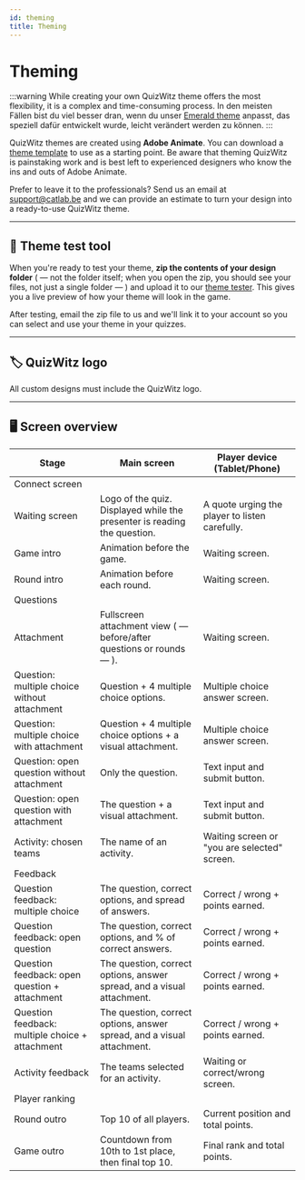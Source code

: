 ```yaml
---
id: theming
title: Theming
---
```


# Theming

:::warning
While creating your own QuizWitz theme offers the most flexibility, it is a complex and time-consuming process. In den meisten Fällen bist du viel besser dran, wenn du unser [Emerald theme](011-emerald-theme.md) anpasst, das speziell dafür entwickelt wurde, leicht verändert werden zu können.
:::

QuizWitz themes are created using **Adobe Animate**. You can download a [theme template](https://themes.quizwitz.com/empty/quizwitz-empty-theme.zip) to use as a starting point. Be aware that theming QuizWitz is painstaking work and is best left to experienced designers who know the ins and outs of Adobe Animate.

Prefer to leave it to the professionals? Send us an email at [support@catlab.be](mailto:support@catlab.be) and we can provide an estimate to turn your design into a ready-to-use QuizWitz theme.

---

## 🧪 Theme test tool

When you're ready to test your theme, **zip the contents of your design folder** ( — not the folder itself; when you open the zip, you should see your files, not just a single folder — ) and upload it to our [theme tester](https://themes.quizwitz.com/). This gives you a live preview of how your theme will look in the game.

After testing, email the zip file to us and we'll link it to your account so you can select and use your theme in your quizzes.

---

## 🏷️ QuizWitz logo

All custom designs must include the QuizWitz logo.

---

## 🖥️ Screen overview

| Stage                                                           | Main screen                                                                                              | Player device (Tablet/Phone)                |
| --------------------------------------------------------------- | -------------------------------------------------------------------------------------------------------- | -------------------------------------------------------------- |
| Connect screen                                                  |                                                                                                          |                                                                |
| Waiting screen                                                  | Logo of the quiz. Displayed while the presenter is reading the question. | A quote urging the player to listen carefully. |
| Game intro                                                      | Animation before the game.                                                               | Waiting screen.                                |
| Round intro                                                     | Animation before each round.                                                             | Waiting screen.                                |
| Questions                                                       |                                                                                                          |                                                                |
| Attachment                                                      | Fullscreen attachment view ( — before/after questions or rounds — ).  | Waiting screen.                                |
| Question: multiple choice without attachment    | Question + 4 multiple choice options.                                                    | Multiple choice answer screen.                 |
| Question: multiple choice with attachment       | Question + 4 multiple choice options + a visual attachment.                              | Multiple choice answer screen.                 |
| Question: open question without attachment      | Only the question.                                                                       | Text input and submit button.                  |
| Question: open question with attachment         | The question + a visual attachment.                                                      | Text input and submit button.                  |
| Activity: chosen teams                          | The name of an activity.                                                                 | Waiting screen or "you are selected" screen.   |
| Feedback                                                        |                                                                                                          |                                                                |
| Question feedback: multiple choice              | The question, correct options, and spread of answers.                                    | Correct / wrong + points earned.               |
| Question feedback: open question                | The question, correct options, and % of correct answers.                                 | Correct / wrong + points earned.               |
| Question feedback: open question + attachment   | The question, correct options, answer spread, and a visual attachment.                   | Correct / wrong + points earned.               |
| Question feedback: multiple choice + attachment | The question, correct options, answer spread, and a visual attachment.                   | Correct / wrong + points earned.               |
| Activity feedback                                               | The teams selected for an activity.                                                      | Waiting or correct/wrong screen.               |
| Player ranking                                                  |                                                                                                          |                                                                |
| Round outro                                                     | Top 10 of all players.                                                                   | Current position and total points.             |
| Game outro                                                      | Countdown from 10th to 1st place, then final top 10.                                     | Final rank and total points.                   |

